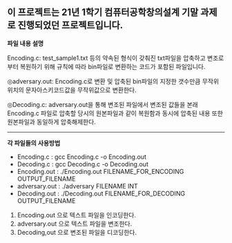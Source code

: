 ## 이 프로젝트는 21년 1학기 컴퓨터공학창의설계 기말 과제로 진행되었던 프로젝트입니다.

**파일 내용 설명**

Encoding.c: test_sample1.txt 등의 약속된 형식이 갖춰진 txt파일을 압축하고 변조로 부터 복원하기 위해 규칙에 따라 bin파일로 변환하는 코드가 포함된 파일입니다.

◎adversary.out: Encoding.c로 변환 및 압축된 bin파일의 지정한 갯수만큼 무작위 위치의 문자아스키코드값을 무작위값으로 변환한다.

◎Decoding.c: adversary.out을 통해 변조된 파일에서 변조된 값들을 본래 Encoding.c 파일로 압축할 당시의 원본파일과 같이 복원함과 동시에 압축된 내용 또한 원본파일과 동일하게 압축해제한다.

---

**각 파일들의 사용방법**

- Encoding.c : gcc Encoding.c -o Encoding.out
- Decoding.c : gcc Decoding.c -o Decoding.out
- Encoding.out : ./Encoding.out FILENAME_FOR_ENCODING OUTPUT_FILENAME
- adversary.out : ./adversary FILENAME INT
- Decoding.out : ./Decoding.out FILENAME_FOR_DECODING OUTPUT_FILENAME

1. Encoding.out 으로 텍스트 파일을 인코딩한다.
2. adversary.out 으로 텍스트 파일을 변조한다.
3. Decoding,out 으로 변조된 파일을 디코딩한다.
